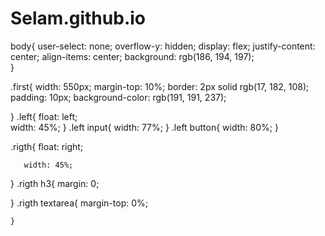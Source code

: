 # Selam.github.io
body{
    user-select: none;
    overflow-y: hidden;
    display: flex;
    justify-content: center;
    align-items: center;
    background: rgb(186, 194, 197);   
   }
   
   .first{
       width: 550px;
       margin-top: 10%;
       border: 2px solid rgb(17, 182, 108);
       padding: 10px;
       background-color: rgb(191, 191, 237);
       
   }
   .left{
       float: left;    
       width: 45%;
   }
   .left input{
       width: 77%;
   }
   .left button{
       width: 80%;
   }
   
   .rigth{
       float: right;
       
       
       width: 45%;
      
       
   }
   .rigth h3{
       margin: 0;
       
   }
    .rigth textarea{
       margin-top: 0%;
       
       
    }
